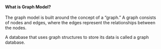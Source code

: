 #### What is Graph Model? 

The graph model is built around the concept of a “graph.” A graph consists of nodes and edges, where the edges represent the relationships between the nodes.

A database that uses graph structures to store its data is called a graph database.